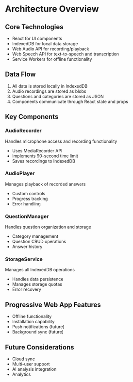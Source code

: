 # Architecture Overview

## Core Technologies
- React for UI components
- IndexedDB for local data storage
- Web Audio API for recording/playback
- Web Speech API for text-to-speech and transcription
- Service Workers for offline functionality

## Data Flow
1. All data is stored locally in IndexedDB
2. Audio recordings are stored as blobs
3. Questions and categories are stored as JSON
4. Components communicate through React state and props

## Key Components

### AudioRecorder
Handles microphone access and recording functionality
- Uses MediaRecorder API
- Implements 90-second time limit
- Saves recordings to IndexedDB

### AudioPlayer
Manages playback of recorded answers
- Custom controls
- Progress tracking
- Error handling

### QuestionManager
Handles question organization and storage
- Category management
- Question CRUD operations
- Answer history

### StorageService
Manages all IndexedDB operations
- Handles data persistence
- Manages storage quotas
- Error recovery

## Progressive Web App Features
- Offline functionality
- Installation capability
- Push notifications (future)
- Background sync (future)

## Future Considerations
- Cloud sync
- Multi-user support
- AI analysis integration
- Analytics
